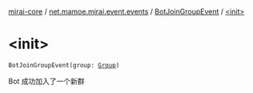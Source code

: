 [mirai-core](../../index.md) / [net.mamoe.mirai.event.events](../index.md) / [BotJoinGroupEvent](index.md) / [&lt;init&gt;](./-init-.md)

# &lt;init&gt;

`BotJoinGroupEvent(group: `[`Group`](../../net.mamoe.mirai.contact/-group/index.md)`)`

Bot 成功加入了一个新群

